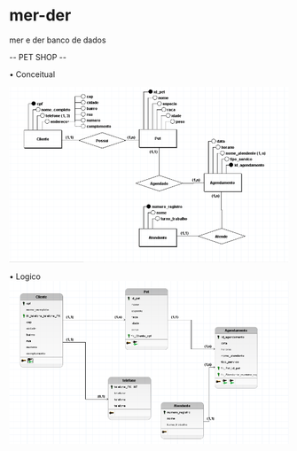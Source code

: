 # mer-der
mer e der banco de dados

-- PET SHOP --

• Conceitual

<img src="conceitual.PNG">

• Logico
<img src="logico.PNG">
